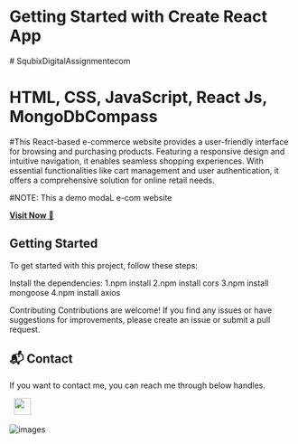 # Getting Started with Create React App


 
 #   S q u b i x D i g i t a l A s s i g n m e n t e c o m 
 
# HTML, CSS, JavaScript, React Js, MongoDbCompass

 #This React-based e-commerce website provides a user-friendly interface for browsing and purchasing products. Featuring a responsive design and intuitive navigation, it enables seamless shopping experiences. With essential functionalities like cart management and user authentication, it offers a comprehensive solution for online retail needs.

#NOTE: This a demo modaL e-com website

<a href="https://squbixecom.netlify.app/" target="_blank">**Visit Now** 🚀</a>

## Getting Started

To get started with this project, follow these steps:

Install the dependencies:
  1.npm install
2.npm install cors
3.npm install mongoose
4.npm install axios


Contributing
Contributions are welcome! If you find any issues or have suggestions for improvements, please create an issue or submit a pull request.


<h2>📬 Contact</h2>

If you want to contact me, you can reach me through below handles.

&nbsp;&nbsp;<a href="https://www.linkedin.com/in/chiranjeebmohanta/"><img src="https://www.felberpr.com/wp-content/uploads/linkedin-logo.png" width="30"></img></a>



![images](https://res.cloudinary.com/dgiuuuy5n/image/upload/v1711678583/Screenshot_181_glzfhj.png)
